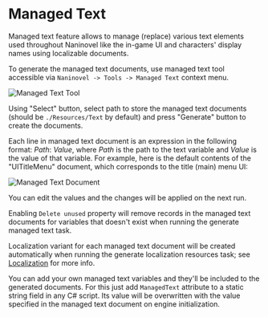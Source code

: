 # Managed Text

Managed text feature allows to manage (replace) various text elements used throughout Naninovel like the in-game UI and characters' display names using localizable documents. 

To generate the managed text documents, use managed text tool accessible via `Naninovel -> Tools -> Managed Text` context menu.

![Managed Text Tool](https://i.gyazo.com/2897fb4799b829bb9ae0781bd11c2508.png)

Using "Select" button, select path to store the managed text documents (should be `./Resources/Text` by default) and press "Generate" button to create the documents.

Each line in managed text document is an expression in the following format: *Path*: *Value*, where *Path* is the path to the text variable and *Value* is the value of that variable. For example, here is the default contents of the "UITitleMenu" document, which corresponds to the title (main) menu UI:

![Managed Text Document](https://i.gyazo.com/5d2f9fa1dff0ddc5740dc2d3efcb9e9e.png)

You can edit the values and the changes will be applied on the next run.

Enabling `Delete unused` property will remove records in the managed text documents for variables that doesn't exist when running the generate managed text task.

Localization variant for each managed text document will be created automatically when running the generate localization resources task; see [Localization](/guide/localization.md) for more info.

You can add your own managed text variables and they'll be included to the generated documents. For this just add `ManagedText` attribute to a static string field in any C# script. Its value will be overwritten with the value specified in the managed text document on engine initialization. 
